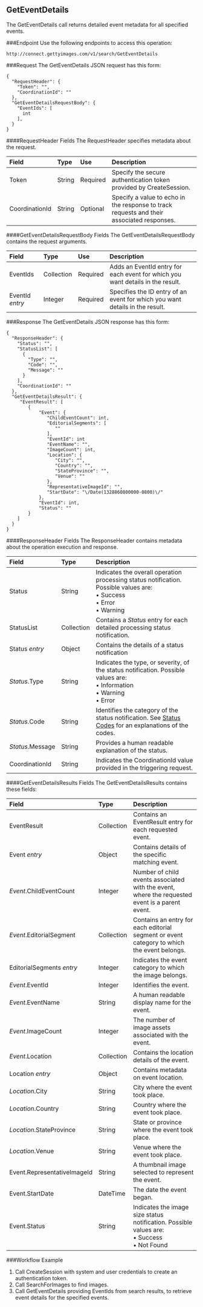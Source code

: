 GetEventDetails
---------------
The GetEventDetails call returns detailed event metadata for all specified events.

###Endpoint
Use the following endpoints to access this operation:

	http://connect.gettyimages.com/v1/search/GetEventDetails

###Request
The GetEventDetails JSON request has this form:

	{
	  "RequestHeader": {
	    "Token": "",
	    "CoordinationId": ""
	  },
	  "GetEventDetailsRequestBody": {
	    "EventIds": [
	      int
	    ],
	  }
	}

####RequestHeader Fields
The RequestHeader specifies metadata about the request.

| Field          | Type        | Use          | Description                                                                               |
|:---------------|:------------|:-------------|:------------------------------------------------------------------------------------------|
| Token          | String      | Required     | Specify the secure authentication token provided by CreateSession.                        | 
| CoordinationId | String      | Optional     | Specify a value to echo in the response to track requests and their associated responses. |

####GetEventDetailsRequestBody Fields
The GetEventDetailsRequestBody contains the request arguments.

| Field 			| Type 		 | Use 		| Description 																				|
|:------------------|:-----------|:---------|:------------------------------------------------------------------------------------------|
| EventIds 			| Collection | Required	| Adds an EventId entry for each event for which you want details in the result.			|
| EventId _entry_ 	| Integer	 | Required	| Specifies the ID entry of an event for which you want details in the result.				|

###Response
The GetEventDetails JSON response has this form:

	{
	  "ResponseHeader": {
	    "Status": "",
	    "StatusList": [
	      {
	        "Type": "",
	        "Code": "",
	        "Message": ""
	      }
	    ],
	    "CoordinationId": ""
	  },
	  "GetEventDetailsResult": {
	     "EventResult": [
	        {
	            "Event": {
	               "ChildEventCount": int,
	               "EditorialSegments": [
	                  ""
	               ],
	               "EventId": int
	               "EventName": "",
	               "ImageCount": int,
	               "Location": {
	                  "City": "",
	                  "Country": "",
	                  "StateProvince": "",
	                  "Venue": ""
	               },
	               "RepresentativeImageId": "",
	               "StartDate": "\/Date(1328860800000-0800)\/"
	            },
	            "EventId": int,
	            "Status": ""
	        }
	    ]
	  }
	}

####ResponseHeader Fields
The ResponseHeader contains metadata about the operation execution and response.

| Field            | Type        | Description                                                                                                                   |
|:-----------------|:------------|:------------------------------------------------------------------------------------------------------------------------------|
| Status           | String      | Indicates the overall operation processing status notification. Possible values are: <br>• Success <br>• Error <br>• Warning  | 
| StatusList       | Collection  | Contains a _Status_ entry for each detailed processing status notification.                                                   |
| Status _entry_   | Object      | Contains the details of a status notification                                                                                 |
| _Status_.Type    | String      | Indicates the type, or severity, of the status notification. Possible values are: <br>• Information <br>• Warning <br>• Error |
| _Status_.Code    | String      | Identifies the category of the status notification. See [Status Codes](#statuscodes) for an explanations of the codes.        |
| _Status_.Message | String      | Provides a human readable explanation of the status.                                                                          |
| CoordinationId   | String      | Indicates the CoordinationId value provided in the triggering request.                                                        |

####GetEventDetailsResults Fields
The GetEventDetailsResults contains these fields:

| Field 						| Type 		 | Description 																						|
|:------------------------------|:-----------|:-------------------------------------------------------------------------------------------------|
| EventResult 					| Collection | Contains an EventResult entry for each requested event.											|
| Event _entry_ 				| Object 	 | Contains details of the specific matching event.													|
| _Event_.ChildEventCount 		| Integer 	 | Number of child events associated with the event, where the requested event is a parent event.	|
| _Event_.EditorialSegment 		| Collection | Contains an entry for each editorial segment or event category to which the event belongs.		|
| EditorialSegments _entry_ 	| Integer 	 | Indicates the event category to which the image belongs.											|
| _Event_.EventId 		 		| Integer	 | Identifies the event.																			|
| _Event_.EventName		 		| String	 | A human readable display name for the event.														|
| _Event_.ImageCount			| Integer	 | The number of image assets associated with the event.											|
| _Event_.Location 				| Collection | Contains the location details of the event.														|
| Location _entry_ 				| Object 	 | Contains metadata on event location.																|
| _Location_.City 				| String 	 | City where the event took place.																	|
| _Location_.Country			| String 	 | Country where the event took place.																|
| _Location_.StateProvince		| String 	 | State or province where the event took place.													|
| _Location_.Venue 				| String 	 | Venue where the event took place.																|
| Event.RepresentativeImageId 	| String 	 | A thumbnail image selected to represent the event.												|
| Event.StartDate 			 	| DateTime 	 | The date the event began.																		|
| Event.Status 	 			 	| String 	 | Indicates the image size status notification. Possible values are: <br>• Success <br>• Not Found	|

###Workflow Example
1. Call CreateSession with system and user credentials to create an authentication token.
2. Call SearchForImages to find images.
3. Call GetEventDetails providing EventIds from search results, to retrieve event details for the specified events.




